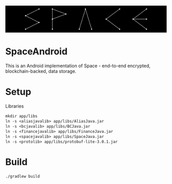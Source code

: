 ![Space](./space.svg)

SpaceAndroid
============

This is an Android implementation of Space - end-to-end encrypted, blockchain-backed, data storage.

Setup
=====
Libraries

    mkdir app/libs
    ln -s <aliasjavalib> app/libs/AliasJava.jar
    ln -s <bcjavalib> app/libs/BCJava.jar
    ln -s <financejavalib> app/libs/FinanceJava.jar
    ln -s <spacejavalib> app/libs/SpaceJava.jar
    ln -s <protolib> app/libs/protobuf-lite-3.0.1.jar

Build
=====

    ./gradlew build

